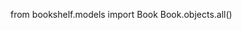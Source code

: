 from bookshelf.models import Book
Book.objects.all()

<!-- <QuerySet [<Book: 1984 (1949) by George Orwell>]> -->